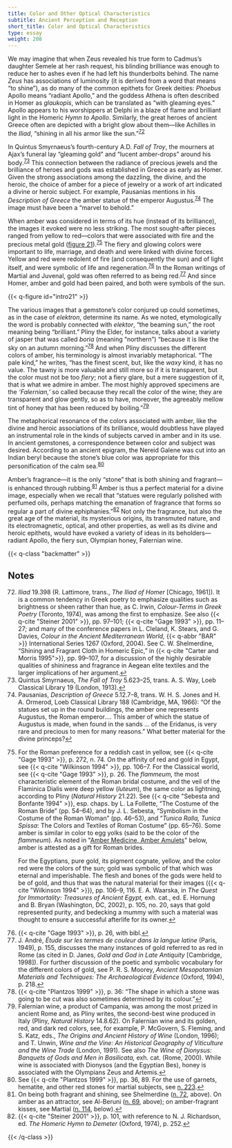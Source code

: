 ```yaml
---
title: Color and Other Optical Characteristics
subtitle: Ancient Perception and Reception
short_title: Color and Optical Characteristics
type: essay
weight: 208
---
```


We may imagine that when Zeus revealed his true form to Cadmus’s daughter Semele at her rash request, his blinding brilliance was enough to reduce her to ashes even if he had left his thunderbolts behind. The name *Zeus* has associations of luminosity (it is derived from a word that means “to shine”), as do many of the common epithets for Greek deities: *Phoebus* Apollo means “radiant Apollo,” and the goddess Athena is often described in Homer as *glaukopis*, which can be translated as “with gleaming eyes.” Apollo appears to his worshippers at Delphi in a blaze of flame and brilliant light in the Homeric *Hymn to Apollo*. Similarly, the great heroes of ancient Greece often are depicted with a bright glow about them—like Achilles in the *Iliad*, “shining in all his armor like the sun.”<sup class="footnote-ref" id="fnref:72"><a href="#fn:72" rel="footnote">72</a></sup>

In Quintus Smyrnaeus’s fourth-century A.D. *Fall of Troy*, the mourners at Ajax’s funeral lay “gleaming gold” and “lucent amber-drops” around his body.<sup class="footnote-ref" id="fnref:73"><a href="#fn:73" rel="footnote">73</a></sup> This connection between the radiance of precious jewels and the brilliance of heroes and gods was established in Greece as early as Homer. Given the strong associations among the dazzling, the divine, and the heroic, the choice of amber for a piece of jewelry or a work of art indicated a divine or heroic subject. For example, Pausanias mentions in his *Description of Greece* the amber statue of the emperor Augustus.<sup class="footnote-ref" id="fnref:74"><a href="#fn:74" rel="footnote">74</a></sup> The image must have been a “marvel to behold.”

When amber was considered in terms of its hue (instead of its brilliance), the images it evoked were no less striking. The most sought-after pieces ranged from yellow to red—colors that were associated with fire and the precious metal gold \([figure 21](#intro21)).<sup class="footnote-ref" id="fnref:75"><a href="#fn:75" rel="footnote">75</a></sup> The fiery and glowing colors were important to life, marriage, and death and were linked with divine forces. Yellow and red were redolent of fire (and consequently the sun) and of light itself, and were symbolic of life and regeneration.<sup class="footnote-ref" id="fnref:76"><a href="#fn:76" rel="footnote">76</a></sup> In the Roman writings of Martial and Juvenal, gold was often referred to as being red.<sup class="footnote-ref" id="fnref:77"><a href="#fn:77" rel="footnote">77</a></sup> And since Homer, amber and gold had been paired, and both were symbols of the sun.

{{< q-figure id="intro21" >}}

The various images that a gemstone’s color conjured up could sometimes, as in the case of *elektron*, determine its name. As we noted, etymologically the word is probably connected with *elektor*, “the beaming sun,” the root meaning being “brilliant.” Pliny the Elder, for instance, talks about a variety of jasper that was called *boria* (meaning “northern”) “because it is like the sky on an autumn morning.”<sup class="footnote-ref" id="fnref:78"><a href="#fn:78" rel="footnote">78</a></sup> And when Pliny discusses the different colors of amber, his terminology is almost invariably metaphorical. “The pale kind,” he writes, “has the finest scent, but, like the *waxy* kind, it has no value. The tawny is more valuable and still more so if it is transparent, but the color must not be too *fiery*; not a fiery glare, but a mere suggestion of it, that is what we admire in amber. The most highly approved specimens are the *‘Falernian,’* so called because they recall the color of the wine; they are transparent and glow gently, so as to have, moreover, the agreeably mellow tint of honey that has been reduced by boiling.”<sup class="footnote-ref" id="fnref:79"><a href="#fn:79" rel="footnote">79</a></sup>

The metaphorical resonance of the colors associated with amber, like the divine and heroic associations of its brilliance, would doubtless have played an instrumental role in the kinds of subjects carved in amber and in its use. In ancient gemstones, a correspondence between color and subject was desired. According to an ancient epigram, the Nereid Galene was cut into an Indian beryl because the stone’s blue color was appropriate for this personification of the calm sea.<sup class="footnote-ref" id="fnref:80"><a href="#fn:80" rel="footnote">80</a></sup>

Amber’s fragrance—it is the only “stone” that is both shining and fragrant—is enhanced through rubbing.<sup class="footnote-ref" id="fnref:81"><a href="#fn:81" rel="footnote">81</a></sup> Amber is thus a perfect material for a divine image, especially when we recall that “statues were regularly polished with perfumed oils, perhaps matching the emanation of fragrance that forms so regular a part of divine ephiphanies.”<sup class="footnote-ref" id="fnref:82"><a href="#fn:82" rel="footnote">82</a></sup> Not only the fragrance, but also the great age of the material, its mysterious origins, its transmuted nature, and its electromagnetic, optical, and other properties, as well as its divine and heroic epithets, would have evoked a variety of ideas in its beholders—radiant Apollo, the fiery sun, Olympian honey, Falernian wine.

{{< q-class "backmatter" >}}

## Notes

<ol start="72">
<li id="fn:72"><i>Iliad</i> 19.398 (R. Lattimore, trans., <i>The Iliad of Homer</i> [Chicago, 1961]). It is a common tendency in Greek poetry to emphasize qualities such as brightness or sheen rather than hue, as C. Irwin, <i>Colour-Terms in Greek Poetry</i> (Toronto, 1974), was among the first to emphasize. See also {{< q-cite "Steiner 2001" >}}, pp. 97–101; {{< q-cite "Gage 1993" >}}, pp. 11–27; and many of the conference papers in L. Cleland, K. Stears, and G. Davies, <i>Colour in the Ancient Mediterranean World,</i> {{< q-abbr "BAR" >}} International Series 1267 (Oxford, 2004). See C. W. Shelmerdine, “Shining and Fragrant Cloth in Homeric Epic,” in {{< q-cite "Carter and Morris 1995">}}, pp. 99–107, for a discussion of the highly desirable qualities of shininess and fragrance in Aegean elite textiles and the larger implications of her argument.<a class="footnote-return" href="#fnref:72">↩</a></li>

<li id="fn:73">Quintus Smyrnaeus, <i>The Fall of Troy</i> 5.623–25, trans. A. S. Way, Loeb Classical Library 19 (London, 1913).<a class="footnote-return" href="#fnref:73">↩</a></li>

<li id="fn:74">Pausanias, <i>Description of Greece</i> 5.12.7–8, trans. W. H. S. Jones and H. A. Ormerod, Loeb Classical Library 188 (Cambridge, MA, 1966): “Of the statues set up in the round buildings, the amber one represents Augustus, the Roman emperor.… This amber of which the statue of Augustus is made, when found in the sands … of the Eridanus, is very rare and precious to men for many reasons.” What better material for the divine princeps?<a class="footnote-return" href="#fnref:74">↩</a></li>

<li id="fn:75"><p>For the Roman preference for a reddish cast in yellow, see {{< q-cite "Gage 1993" >}}, p. 272, n. 74. On the affinity of red and gold in Egypt, see {{< q-cite "Wilkinson 1994" >}}, pp. 106–7. For the Classical world, see {{< q-cite "Gage 1993" >}}, p. 26. The <em>flammeum,</em> the most characteristic element of the Roman bridal costume, and the veil of the Flaminica Dialis were deep yellow (<em>luteum</em>), the same color as lightning, according to Pliny (<i>Natural History</i> 21.22). See {{< q-cite "Sebesta and Bonfante 1994" >}}, esp. chaps. by L. La Follette, “The Costume of the Roman Bride” (pp. 54–64), and by J. L. Sebesta, “Symbolism in the Costume of the Roman Woman” (pp. 46–53), and “<em>Tunica Ralla, Tunica Spissa</em>: The Colors and Textiles of Roman Costume” (pp. 65–76). Some amber is similar in color to egg yolks (said to be the color of the <em>flammeum</em>). As noted in "<a href="/intro/13">Amber Medicine, Amber Amulets</a>" below, amber is attested as a gift for Roman brides.</p>

<p>For the Egyptians, pure gold, its pigment cognate, yellow, and the color red were the colors of the sun; gold was symbolic of that which was eternal and imperishable. The flesh and bones of the gods were held to be of gold, and thus that was the natural material for their images ({{< q-cite "Wilkinson 1994" >}}), pp. 106–9, 116. E. A. Waarska, in <i>The Quest for Immortality: Treasures of Ancient Egypt,</i> exh. cat., ed. E. Hornung and B. Bryan (Washington, DC, 2002), p. 105, no. 20, says that gold represented purity, and bedecking a mummy with such a material was thought to ensure a successful afterlife for its owner.<a class="footnote-return" href="#fnref:75">↩</a></p></li>

<li id="fn:76">{{< q-cite "Gage 1993" >}}, p. 26, with bibl.<a class="footnote-return" href="#fnref:76">↩</a></li>

<li id="fn:77">J. André, <i>Étude sur les termes de couleur dans la langue latine</i> (Paris, 1949), p. 155, discusses the many instances of gold referred to as red in Rome (as cited in D. Janes, <i>Gold and God in Late Antiquity</i> [Cambridge, 1998]). For further discussion of the poetic and symbolic vocabulary for the different colors of gold, see P. R. S. Moorey, <i>Ancient Mesopotamian Materials and Techniques: The Archaeological Evidence</i> (Oxford, 1994), p. 218.<a class="footnote-return" href="#fnref:77">↩</a></li>

<li id="fn:78">{{< q-cite "Plantzos 1999" >}}, p. 36: “The shape in which a stone was going to be cut was also sometimes determined by its colour.”<a class="footnote-return" href="#fnref:78">↩</a></li>

<li id="fn:79">Falernian wine, a product of Campania, was among the most prized in ancient Rome and, as Pliny writes, the second-best wine produced in Italy (Pliny, <i>Natural History</i> 14.8.62). On Falernian wine and its golden, red, and dark red colors, see, for example, P. McGovern, S. Fleming, and S. Katz, eds., <i>The Origins and Ancient History of Wine</i> (London, 1996); and T. Unwin, <i>Wine and the Vine: An Historical Geography of Viticulture and the Wine Trade</i> (London, 1991). See also <i>The Wine of Dionysus: Banquets of Gods and Men in Basilicata,</i> exh. cat. (Rome, 2000). While wine is associated with Dionysos (and the Egyptian Bes), honey is associated with the Olympians Zeus and Artemis.<a class="footnote-return" href="#fnref:79">↩</a></li>

<li id="fn:80">See  {{< q-cite "Plantzos 1999" >}}, pp. 36, 89. For the use of garnets, hematite, and other red stones for martial subjects, see <a href="../16/#fn:223">n. 223</a>.<a class="footnote-return" href="#fnref:80">↩</a></li>

<li id="fn:81">On being both fragrant and shining, see Shelmerdine (<a href="#fn:72">n. 72</a>, above). On amber as an attractor, see Al-Beruni (<a href="../7/#fn:69">n. 69</a>, above); on amber-fragrant kisses, see Martial (<a href="../12/#fn:114">n. 114</a>, below).<a class="footnote-return" href="#fnref:81">↩</a></li>

<li id="fn:82">{{< q-cite "Steiner 2001" >}}, p. 101, with reference to N. J. Richardson, ed. <i>The Homeric Hymn to Demeter</i> (Oxford, 1974), p. 252.<a class="footnote-return" href="#fnref:82">↩</a></li>
</ol>

{{< /q-class >}}
